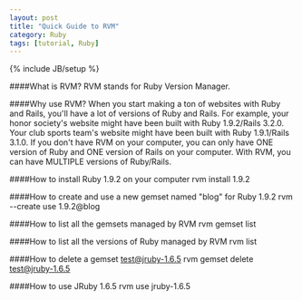 ```yaml
---
layout: post
title: "Quick Guide to RVM"
category: Ruby
tags: [tutorial, Ruby]
---
```

{% include JB/setup %}

####What is RVM?
RVM stands for Ruby Version Manager.

####Why use RVM?
When you start making a ton of websites with Ruby and Rails, you'll have a lot
of versions of Ruby and Rails. For example, your honor society's website might have been
built with Ruby 1.9.2/Rails 3.2.0. Your club sports team's website might have been built
with Ruby 1.9.1/Rails 3.1.0. If you don't have RVM on your computer, you can
only have ONE version of Ruby and ONE version of Rails on your computer.
With RVM, you can have MULTIPLE versions of Ruby/Rails.

####How to install Ruby 1.9.2 on your computer
    rvm install 1.9.2

####How to create and use a new gemset named "blog" for Ruby 1.9.2
    rvm --create use 1.9.2@blog

####How to list all the gemsets managed by RVM
    rvm gemset list

####How to list all the versions of Ruby managed by RVM
    rvm list

####How to delete a gemset test@jruby-1.6.5
    rvm gemset delete test@jruby-1.6.5

####How to use JRuby 1.6.5
    rvm use jruby-1.6.5